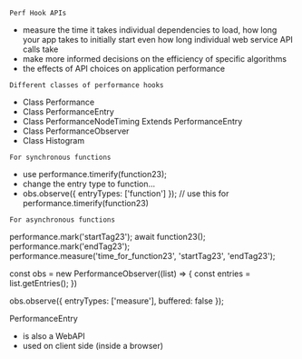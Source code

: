 `Perf Hook APIs`
- measure the time 
    it takes individual dependencies to load, 
    how long your app takes to initially start
    even how long individual web service API calls take
- make more informed decisions on the efficiency of specific algorithms
- the effects of API choices on application performance

`Different classes of performance hooks`
- Class Performance
- Class PerformanceEntry
- Class PerformanceNodeTiming Extends PerformanceEntry
- Class PerformanceObserver
- Class Histogram
<!-------------------------------------------------------------------------------------------------------------------------------------->

`For synchronous functions`
- use performance.timerify(function23);
- change the entry type to function...
- obs.observe({ entryTypes: ['function'] });                          // use this for performance.timerify(function23)

`For asynchronous functions`

performance.mark('startTag23');
await function23();
performance.mark('endTag23');
performance.measure('time_for_function23', 'startTag23', 'endTag23');

const obs = new PerformanceObserver((list) => { 
    const entries = list.getEntries();
})

obs.observe({ entryTypes: ['measure'], buffered: false });
<!-------------------------------------------------------------------------------------------------------------------------------------->

PerformanceEntry
- is also a WebAPI
- used on client side (inside a browser)